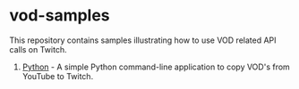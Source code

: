 # vod-samples
This repository contains samples illustrating how to use VOD related API calls on Twitch.

1. [Python](https://github.com/TwitchDev/vod-samples/tree/master/python) - A simple Python command-line application to copy VOD's from YouTube to Twitch.
